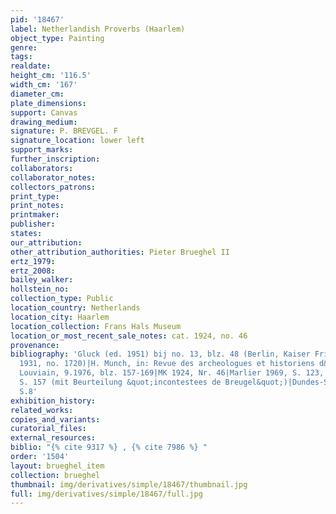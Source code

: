 ```yaml
---
pid: '18467'
label: Netherlandish Proverbs (Haarlem)
object_type: Painting
genre: 
tags: 
realdate: 
height_cm: '116.5'
width_cm: '167'
diameter_cm: 
plate_dimensions: 
support: Canvas
drawing_medium: 
signature: P. BREVGEL. F
signature_location: lower left
support_marks: 
further_inscription: 
collaborators: 
collaborator_notes: 
collectors_patrons: 
print_type: 
print_notes: 
printmaker: 
publisher: 
states: 
our_attribution: 
other_attribution_authorities: Pieter Brueghel II
ertz_1979: 
ertz_2008: 
bailey_walker: 
hollstein_no: 
collection_type: Public
location_country: Netherlands
location_city: Haarlem
location_collection: Frans Hals Museum
location_or_most_recent_sale_notes: cat. 1924, no. 46
provenance: 
bibliography: 'Gluck (ed. 1951) bij no. 13, blz. 48 (Berlin, Kaiser Friedrich Museum|cat.
  1931, no. 1720)|H. Munch, in: Revue des archeologues et historiens d&apos;art de
  Louviain, 9.1976, blz. 157-169|MK 1924, Nr. 46|Marlier 1969, S. 123, N. 3|Mund 1976,
  S. 157 (mit Beurteilung &quot;incontestees de Breugel&quot;)|Dundes-Stibbe 1981,
  S.8'
exhibition_history: 
related_works: 
copies_and_variants: 
curatorial_files: 
external_resources: 
biblio: "{% cite 9317 %} , {% cite 7986 %} "
order: '1504'
layout: brueghel_item
collection: brueghel
thumbnail: img/derivatives/simple/18467/thumbnail.jpg
full: img/derivatives/simple/18467/full.jpg
---
```

